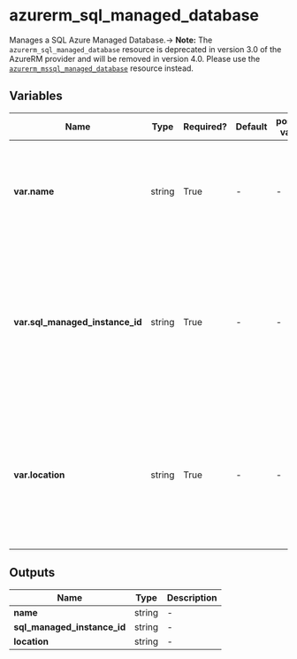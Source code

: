 # azurerm_sql_managed_database

Manages a SQL Azure Managed Database.-> **Note:** The `azurerm_sql_managed_database` resource is deprecated in version 3.0 of the AzureRM provider and will be removed in version 4.0. Please use the [`azurerm_mssql_managed_database`](https://registry.terraform.io/providers/hashicorp/azurerm/latest/docs/resources/mssql_managed_database) resource instead.

## Variables

| Name | Type | Required? | Default  | possible values | Description |
| ---- | ---- | --------- | -------- | ----------- | ----------- |
| **var.name** | string | True | -  |  -  | The name of the SQL Managed Instance. Changing this forces a new resource to be created. | 
| **var.sql_managed_instance_id** | string | True | -  |  -  | The SQL Managed Instance ID that this Managed Database will be associated with. Changing this forces a new resource to be created. | 
| **var.location** | string | True | -  |  -  | Specifies the supported Azure location where the resource exists. Changing this forces a new resource to be created. | 



## Outputs

| Name | Type | Description |
| ---- | ---- | --------- | 
| **name** | string  | - | 
| **sql_managed_instance_id** | string  | - | 
| **location** | string  | - | 